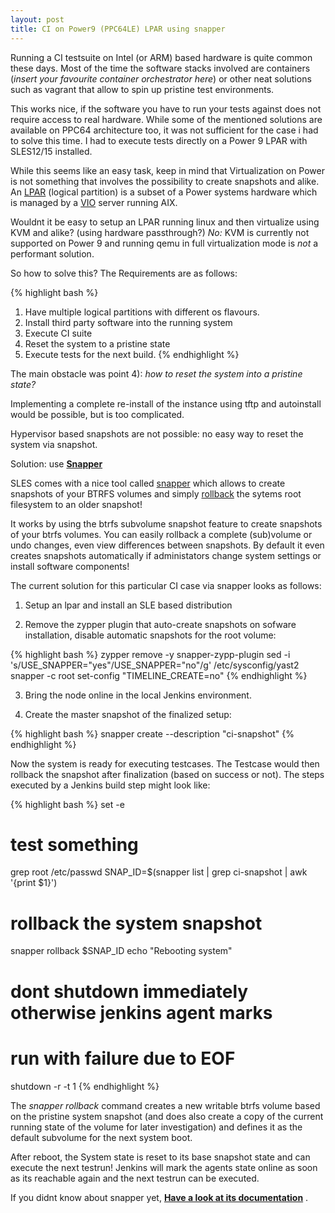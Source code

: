 ```yaml
---
layout: post
title: CI on Power9 (PPC64LE) LPAR using snapper
---
```


Running a CI testsuite on Intel (or ARM) based hardware is quite common these
days.  Most of the time the software stacks involved are containers (*insert
your favourite container orchestrator here*) or other neat solutions such as
vagrant that allow to spin up pristine test environments.

This works nice, if the software you have to run your tests against does not require
access to real hardware. While some of the mentioned solutions are available on
PPC64 architecture too, it was not sufficient for the case i had to solve this
time. I had to execute tests directly on a Power 9 LPAR with SLES12/15 installed.

While this seems like an easy task, keep in mind that Virtualization on
Power is not something that involves the possibility to create snapshots and
alike. An  [LPAR](https://en.wikipedia.org/wiki/Logical_partition) (logical
partition) is a subset of a Power systems hardware which is managed by a [VIO](https://www.ibm.com/docs/en/power8?topic=server-virtual-io-overview)
server running AIX.

Wouldnt it be easy to setup an LPAR running linux and then virtualize using KVM
and alike? (using hardware passthrough?) *No:* KVM is currently not supported
on Power 9 and running qemu in full virtualization mode is *not* a performant
solution.

So how to solve this? The Requirements are as follows:

{% highlight bash %}
1) Have multiple logical partitions with different os flavours.
2) Install third party software into the running system
4) Execute CI suite
5) Reset the system to a pristine state
6) Execute tests for the next build.
{% endhighlight %}

The main obstacle was point 4): *how to reset the system into a pristine state?*

Implementing a complete re-install of the instance using tftp and autoinstall
would be possible, but is too complicated.

Hypervisor based snapshots are not possible: no easy way to reset the system via snapshot.

Solution: use [**Snapper**](https://doc.opensuse.org/documentation/leap/archive/15.0/reference/html/book.opensuse.reference/cha.snapper.html)

SLES comes with a nice tool called [snapper](https://github.com/openSUSE/snapper) which
allows to create snapshots of your BTRFS volumes and simply
[rollback](https://doc.opensuse.org/documentation/leap/archive/15.0/reference/html/book.opensuse.reference/cha.snapper.html#sec.snapper.snapshot-boot)
the sytems root filesystem to an older snapshot!

It works by using the btrfs subvolume snapshot feature to create snapshots of
your btrfs volumes. You can easily rollback a complete (sub)volume or undo changes,
even view differences between snapshots. By default it even creates snapshots
automatically if administators change system settings or install software
components!

The current solution for this particular CI case via snapper looks as follows:

1) Setup an lpar and install an SLE based distribution

2) Remove the zypper plugin that auto-create snapshots on sofware installation,
disable automatic snapshots for the root volume:
 
{% highlight bash %}
 zypper remove -y snapper-zypp-plugin
 sed -i 's/USE_SNAPPER="yes"/USE_SNAPPER="no"/g' /etc/sysconfig/yast2
 snapper -c root set-config "TIMELINE_CREATE=no"
{% endhighlight %}

3) Bring the node online in the local Jenkins environment.

4) Create the master snapshot of the finalized setup:

{% highlight bash %}
snapper create --description "ci-snapshot"
{% endhighlight %}

Now the system is ready for executing testcases. The Testcase would then
rollback the snapshot after finalization (based on success or not).
The steps executed by a Jenkins build step might look like:

{% highlight bash %}
set -e
# test something
grep root /etc/passwd
SNAP_ID=$(snapper list | grep ci-snapshot | awk '{print $1}')
# rollback the system snapshot
snapper rollback $SNAP_ID
echo "Rebooting system"
# dont shutdown immediately otherwise jenkins agent marks
# run with failure due to EOF
shutdown -r -t 1 
{% endhighlight %}

The *snapper rollback* command creates a new writable btrfs volume based on the
pristine system snapshot (and does also create a copy of the current running
state of the volume for later investigation) and defines it as the default
subvolume for the next system boot.

After reboot, the System state is reset to its base snapshot state and can
execute the next testrun! Jenkins will mark the agents state online as soon
as its reachable again and the next testrun can be executed.

If you didnt know about snapper yet, [**Have a look at its
documentation**](https://doc.opensuse.org/documentation/leap/archive/15.0/reference/html/book.opensuse.reference/cha.snapper.html) .
